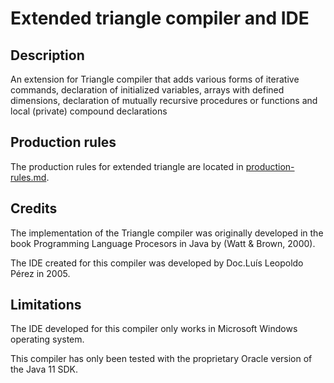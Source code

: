 # Extended triangle compiler and IDE

## Description

An extension for Triangle compiler that adds various forms of iterative commands, 
declaration of initialized variables, arrays with defined dimensions, declaration of
mutually recursive procedures or functions and local (private) compound declarations

## Production rules

The production rules for extended triangle are located in [production-rules.md](./production-rules.md).

## Credits

The implementation of the Triangle compiler was originally developed in the 
book Programming Language Procesors in Java by (Watt & Brown, 2000).

The IDE created for this compiler was developed by Doc.Luís Leopoldo Pérez in 2005.

## Limitations

The IDE developed for this compiler only works in Microsoft Windows operating system.

This compiler has only been tested with the proprietary Oracle version of the Java 11 SDK.



